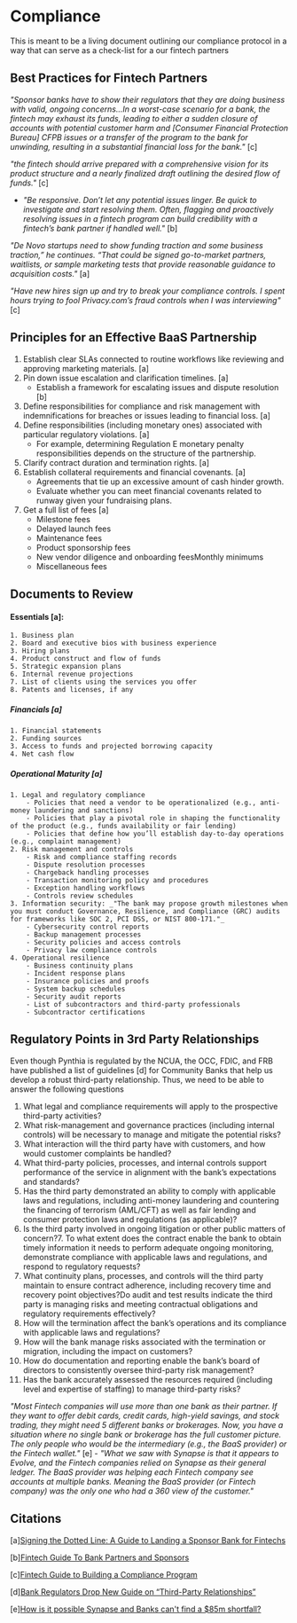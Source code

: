 # Compliance 

This is meant to be a living document outlining our compliance protocol in a way that can serve as a check-list for a our fintech partners 

## Best Practices for Fintech Partners

_"Sponsor banks have to show their regulators that they are doing business with valid, ongoing concerns...In a worst-case scenario for a bank, the fintech may exhaust its funds, leading to either a sudden closure of accounts with potential customer harm and [Consumer Financial Protection Bureau] CFPB issues or a transfer of the program to the bank for unwinding, resulting in a substantial financial loss for the bank."_ [c]

_"the fintech should arrive prepared with a comprehensive vision for its product structure and a nearly finalized draft outlining the desired flow of funds."_ [c]

- _"⁠Be responsive. Don’t let any potential issues linger. Be quick to investigate and start resolving them. Often, flagging and proactively resolving issues in a fintech program can build credibility with a fintech’s bank partner if handled well."_ [b]

_"De Novo startups need to show funding traction and some business traction,” he continues. “That could be signed go-to-market partners, waitlists, or sample marketing tests that provide reasonable guidance to acquisition costs."_ [a]

_"Have new hires sign up and try to break your compliance controls. I spent hours trying to fool Privacy.com’s fraud controls when I was interviewing"_ [c]

## Principles for an Effective BaaS Partnership

1. Establish clear SLAs connected to routine workflows like reviewing and approving marketing materials. [a]
2. Pin down issue escalation and clarification timelines. [a]
    - Establish a framework for escalating issues and dispute resolution [b]
3. Define responsibilities for compliance and risk management with indemnifications for breaches or issues leading to financial loss. [a]
4. Define responsibilities (including monetary ones) associated with particular regulatory violations. [a]
    - For example, determining Regulation E monetary penalty responsibilities depends on the structure of the partnership.
5. Clarify contract duration and termination rights. [a]
6. Establish collateral requirements and financial covenants. [a]
    - Agreements that tie up an excessive amount of cash hinder growth. 
    - Evaluate whether you can meet financial covenants related to runway given your fundraising plans. 
7. Get a full list of fees [a]
    - Milestone fees
    - Delayed launch fees
    - Maintenance fees
    - Product sponsorship fees
    - New vendor diligence and onboarding feesMonthly minimums
    - Miscellaneous fees‍

## Documents to Review 

#### Essentials [a]: 
    1. Business plan
    2. Board and executive bios with business experience
    3. Hiring plans
    4. Product construct and flow of funds
    5. Strategic expansion plans
    6. Internal revenue projections
    7. List of clients using the services you offer
    8. Patents and licenses, if any

##### Financials [a]
    1. Financial statements
    2. Funding sources
    3. Access to funds and projected borrowing capacity
    4. Net cash flow

##### Operational Maturity [a]
    1. Legal and regulatory compliance
        - Policies that need a vendor to be operationalized (e.g., anti-money laundering and sanctions)
        - Policies that play a pivotal role in shaping the functionality of the product (e.g., funds availability or fair lending)
        - Policies that define how you’ll establish day-to-day operations (e.g., complaint management)
    2. Risk management and controls
        - Risk and compliance staffing records
        - Dispute resolution processes
        - Chargeback handling processes
        - Transaction monitoring policy and procedures
        - Exception handling workflows
        - Controls review schedules
    3. Information security: _"The bank may propose growth milestones when you must conduct Governance, Resilience, and Compliance (GRC) audits for frameworks like SOC 2, PCI DSS, or NIST 800-171."_ 
        - Cybersecurity control reports
        - Backup management processes
        - Security policies and access controls
        - Privacy law compliance controls
    4. Operational resilience
        - Business continuity plans
        - Incident response plans
        - Insurance policies and proofs
        - System backup schedules
        - Security audit reports
        - List of subcontractors and third-party professionals
        - Subcontractor certifications

## Regulatory Points in 3rd Party Relationships

Even though Pynthia is regulated by the NCUA, the OCC, FDIC, and FRB have published a list of guidelines [d] for Community Banks that help us develop a robust third-party relationship. Thus, we need to be able to answer the following questions

1. What legal and compliance requirements will apply to the prospective third-party activities?
2. What risk-management and governance practices (including internal controls) will be necessary to manage and mitigate the potential risks?
3. What interaction will the third party have with customers, and how would customer complaints be handled?
4. What third-party policies, processes, and internal controls support performance of the service in alignment with the bank’s expectations and standards? 
5. Has the third party demonstrated an ability to comply with applicable laws and regulations, including anti-money laundering and countering the financing of terrorism (AML/CFT) as well as fair lending and consumer protection laws and regulations (as applicable)?
6. Is the third party involved in ongoing litigation or other public matters of concern?7. To what extent does the contract enable the bank to obtain timely information it needs to perform adequate ongoing monitoring, demonstrate compliance with applicable laws and regulations, and respond to regulatory requests?
8. What continuity plans, processes, and controls will the third party maintain to ensure contract adherence, including recovery time and recovery point objectives?Do audit and test results indicate the third party is managing risks and meeting contractual obligations and regulatory requirements effectively? 
9. How will the termination affect the bank’s operations and its compliance with applicable laws and regulations? 
10. How will the bank manage risks associated with the termination or migration, including the impact on customers? 
11. How do documentation and reporting enable the bank’s board of directors to consistently oversee third-party risk management?
12. Has the bank accurately assessed the resources required (including level and expertise of staffing) to manage third-party risks?

_"Most Fintech companies will use more than one bank as their partner. If they want to offer debit cards, credit cards, high-yield savings, and stock trading, they might need 5 different banks or brokerages. Now, you have a situation where no single bank or brokerage has the full customer picture. The only people who would be the intermediary (e.g., the BaaS provider) or the Fintech wallet."_ [e]
    - _"What we saw with Synapse is that it appears to Evolve, and the Fintech companies relied on Synapse as their general ledger. The BaaS provider was helping each Fintech company see accounts at multiple banks. Meaning the BaaS provider (or Fintech company) was the only one who had a 360 view of the customer."_

## Citations

[a][Signing the Dotted Line: A Guide to Landing a Sponsor Bank for Fintechs](https://readwise.io/reader/shared/01j541r9vp8fng82hb3r5np7sa)

[b][Fintech Guide To Bank Partners and Sponsors](https://readwise.io/reader/shared/01j541rzyk85bm5m0ybpc70bjj)

[c][Fintech Guide to Building a Compliance Program ](https://readwise.io/reader/shared/01j541m9d64kths2xermzf5v8q)

[d][Bank Regulators Drop New Guide on “Third-Party Relationships”](https://readwise.io/reader/shared/01hzgh35w95fwd13kaktmpxy0e)

[e][How is it possible Synapse and Banks can't find a $85m shortfall?](https://readwise.io/reader/shared/01j45dcv3fn9xqwm67bg17dtfp)





